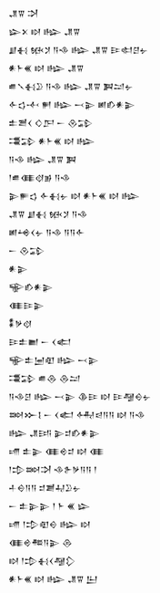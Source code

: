<div class='block'>
<div class='line'>𒂗𒐊 𒋫</div>
<div class='line'>𒇽𒉽 𒊭 𒈗 𒂗𒐊</div>
<div class='line'>𒋗𒈬 𒁮𒋡 𒀀𒈾 𒈗 𒂗𒐊 𒄿𒊕𒆪𒉡</div>
<div class='line'>𒀭𒈨𒌍 𒊭 𒈗 𒂗𒐊</div>
<div class='line'>𒌑𒃵𒈬𒊒 𒀀𒈾 𒈗 𒂗𒐊 𒀉𒁺𒉡</div>
<div class='line'>𒅆𒌓𒋾 𒂍 𒈗 𒁁𒉌 𒅖𒁓𒀭𒉌</div>
<div class='line'>𒉺𒍪𒌋 𒄭𒂅 𒀸 𒊮𒁉</div>
<div class='line'>𒃮𒁉 𒀭𒈨𒌍 𒊭 𒈗</div>
<div class='line'>𒀀𒈾 𒈗 𒂗𒐊 𒀉</div>
<div class='line'>𒁹𒌑𒈪𒋼𒂊 𒀀𒈾</div>
<div class='line'>𒉌𒊓𒌓 𒅆𒈬𒉡 𒊭 𒀭𒈨𒌍 𒊭 𒈗</div>
<div class='line'>𒂗𒐊 𒋗𒈬 𒁮𒋡 𒀀𒈾</div>
<div class='line'>𒅖𒆲𒌋𒉡 𒀀𒈾 𒀀𒀀𒅆</div>
<div class='line'>𒀸 𒊮𒁉</div>
<div class='line'>𒀭𒉌</div>
<div class='line'>𒊍𒁓𒀭𒉌</div>
<div class='line'>𒈪𒄿𒉌</div>
<div class='line'>𒀮𒃻𒋼</div>
<div class='line'>𒄿𒉺𒆤 𒀸 𒌋𒅗</div>
<div class='line'>𒊍𒉺𒅁𒊏 𒈗 𒁁𒉌</div>
<div class='line'>𒃮𒁉 𒌑𒁲 𒁲𒁺</div>
<div class='line'>𒀀𒈾𒆪 𒈗 𒁁𒉌 𒆠𒄿 𒊭 𒄿𒆷𒀪𒉡</div>
<div class='line'>𒇷𒁍𒋙 𒀸 𒌋𒅗 𒅈𒁀𒀀𒀀 𒊭 𒀀𒈾</div>
<div class='line'>𒈗 𒂗𒅀 𒉌𒄑𒁓𒀭𒉌</div>
<div class='line'>𒋬 𒉺𒉌 𒈪𒄴𒄑 𒊭 𒈪</div>
<div class='line'>𒁹𒄠𒇷𒋫 𒈾𒉿𒃻𒀀𒀀 𒁹</div>
<div class='line'>𒈦𒀪𒀀𒀀 𒄑𒋢𒄷𒊒𒉡</div>
<div class='line'>𒀸 𒉺𒉌𒉌 𒁹 𒈨 𒌍 𒇽</div>
<div class='line'>𒋬 𒁹𒄠𒊏𒀪 𒈗 𒊭</div>
<div class='line'>𒈪𒄴𒍣𒀀𒉌 𒁲</div>
<div class='line'>𒊭 𒁹𒄠𒈬𒌋𒆷𒁷</div>
<div class='line'>𒀭𒈨𒌍 𒊭 𒈗 𒂗𒐊 𒌨</div>
</div>